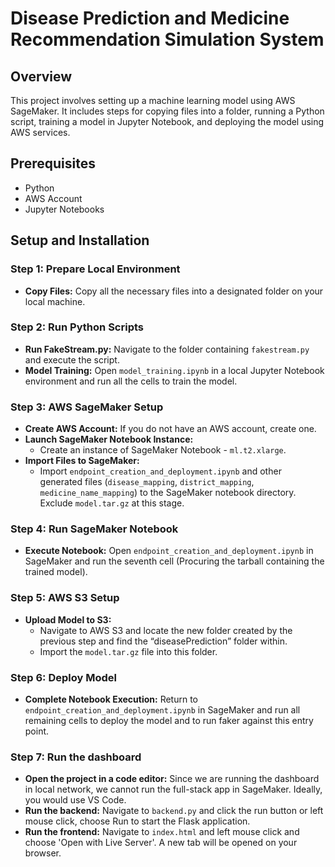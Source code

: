 # Disease Prediction and Medicine Recommendation Simulation System

## Overview
This project involves setting up a machine learning model using AWS SageMaker. It includes steps for copying files into a folder, running a Python script, training a model in Jupyter Notebook, and deploying the model using AWS services.

## Prerequisites
- Python
- AWS Account
- Jupyter Notebooks

## Setup and Installation

### Step 1: Prepare Local Environment
- **Copy Files:** Copy all the necessary files into a designated folder on your local machine.

### Step 2: Run Python Scripts
- **Run FakeStream.py:** Navigate to the folder containing `fakestream.py` and execute the script.
- **Model Training:** Open `model_training.ipynb` in a local Jupyter Notebook environment and run all the cells to train the model.

### Step 3: AWS SageMaker Setup
- **Create AWS Account:** If you do not have an AWS account, create one.
- **Launch SageMaker Notebook Instance:**
  - Create an instance of SageMaker Notebook - `ml.t2.xlarge`.
- **Import Files to SageMaker:**
  - Import `endpoint_creation_and_deployment.ipynb` and other generated files (`disease_mapping`, `district_mapping`, `medicine_name_mapping`) to the SageMaker notebook directory. Exclude `model.tar.gz` at this stage.

### Step 4: Run SageMaker Notebook
- **Execute Notebook:** Open `endpoint_creation_and_deployment.ipynb` in SageMaker and run the seventh cell (Procuring the tarball containing the trained model).

### Step 5: AWS S3 Setup
- **Upload Model to S3:**
  - Navigate to AWS S3 and locate the new folder created by the previous step and find the “diseasePrediction” folder within.
  - Import the `model.tar.gz` file into this folder.

### Step 6: Deploy Model
- **Complete Notebook Execution:** Return to `endpoint_creation_and_deployment.ipynb` in SageMaker and run all remaining cells to deploy the model and to run faker against this entry point.

### Step 7: Run the dashboard
- **Open the project in a code editor:** Since we are running the dashboard in local network, we cannot run the full-stack app in SageMaker. Ideally, you would use VS Code.
- **Run the backend:** Navigate to `backend.py` and click the run button or left mouse click, choose Run to start the Flask application.
- **Run the frontend:** Navigate to `index.html` and left mouse click and choose 'Open with Live Server'. A new tab will be opened on your browser.